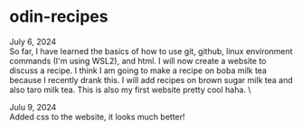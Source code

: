 # odin-recipes
July 6, 2024 \
So far, I have learned the basics of how to use git, github, linux environment commands (I'm using WSL2), and html. I will now create a website to discuss a recipe. I think I am going to make a recipe on boba milk tea because I recently drank this. I will add recipes on brown sugar milk tea and also taro milk tea. This is also my first website pretty cool haha. \

Julu 9, 2024 \
Added css to the website, it looks much better!